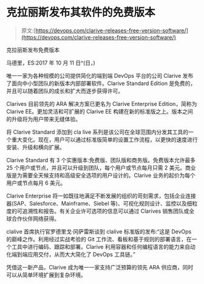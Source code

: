 # 克拉丽斯发布其软件的免费版本

> 原文:[https://devops.com/clarive-releases-free-version-software/](https://devops.com/clarive-releases-free-version-software/)

克拉丽斯发布免费版本

马德里，ES:2017 年 10 月 11 日^(日，)

唯一一家为各种规模的公司提供简化的端到端 DevOps 平台的公司 Clarive 发布了面向中小型团队的新版本内部部署软件。Clarive Standard Edition 是免费的，并且可以随着团队的成长和扩大而逐步获得许可。

Clarives 目前领先的 ARA 解决方案已更名为 Clarive Enterprise Edition，简称为 Clarive EE。更加灵活和可扩展的 Clarive EE 构建在新的标准版之上。版本之间的升级将为用户带来无缝体验。

将 Clarive Standard 添加到 cla live 系列是该公司在全球范围内分发其工具的一个重大变化。现在，用户可以通过标准版简单的设置工作流程，以更快的速度进行安装、升级和横向扩展。

Clarive Standard 有 3 个实惠版本:免费版、团队版和商务版。免费版本允许最多 25 个用户或节点，并且可以升级到团队，每个用户或节点每月只需 2 美元。商业版是为需要全天候支持和高级安全选项的用户设计的。Clarive 业务的起价为每个用户或节点每月 6 美元。

Clarive Enterprise 将一如既往地满足不断发展的组织的苛刻需求，包括企业连接器(SAP、Salesforce、Mainframe、Siebel 等)、可视化规则设计、监控以及细粒度的可追溯性和报告。有关企业许可选项的信息可以通过 Clarives 销售团队或全球合作伙伴网络获得。

clalive 首席执行官罗德里戈·冈萨雷斯谈到 clalive 标准版的发布:“这是 DevOps 的巅峰之作。利用经过实战考验的 Git 工作流、看板和基于规则的部署语言，在一个工具中进行编码、跟踪和部署。Clarive 利用容器和任何编程语言的能力来自动化端到端应用交付，从而大大简化了 DevOps 工具链。”

凭借这一新产品，Clarive 成为唯一一家支持广泛预算的领先 ARA 供应商，同时可以从简单环境扩展到复杂环境。